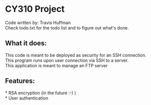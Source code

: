 <h1>CY310 Project</h1>

Code written by: Travis Huffman <br />
Check todo.txt for the todo list and to figure out what's done. <br />

<h2>What it does:</h2>
This code is meant to be deployed as security for an SSH connection. <br />
This program runs upon user connection via SSH to a server. <br />
This application is meant to manage an FTP server <br />

<h2>Features:</h2>
* RSA encryption (in the future :-) )<br />
* User authentication <br />
